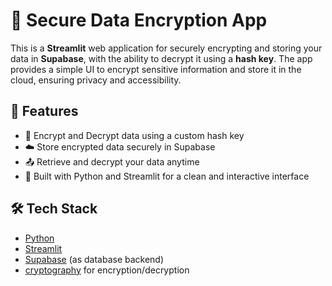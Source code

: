 # 🔐 Secure Data Encryption App

This is a **Streamlit** web application for securely encrypting and storing your data in **Supabase**, with the ability to decrypt it using a **hash key**. The app provides a simple UI to encrypt sensitive information and store it in the cloud, ensuring privacy and accessibility.

## 🚀 Features

- 🔑 Encrypt and Decrypt data using a custom hash key
- ☁️ Store encrypted data securely in Supabase
- 📤 Retrieve and decrypt your data anytime
- 🧠 Built with Python and Streamlit for a clean and interactive interface

## 🛠️ Tech Stack

- [Python](https://www.python.org/)
- [Streamlit](https://streamlit.io/)
- [Supabase](https://supabase.io/) (as database backend)
- [cryptography](https://cryptography.io/) for encryption/decryption
